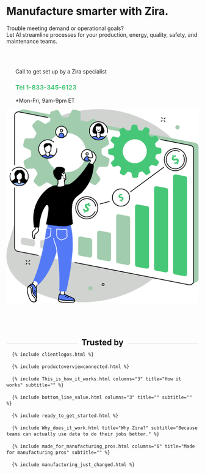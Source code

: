 <div class="uk-section">
  <div class="uk-container uk-container-medium">
    <div class="uk-child-width-1-2@m uk-grid-match uk-text-center uk-margin-medium-center uk-grid" data-uk-grid="" style="vertical-align: middle;">
      <div class="uk-first-column">
        <h1 class="uk-text-left@m">Manufacture smarter with Zira.</h1>
        <p class="uk-text-large uk-text-left@m">Trouble meeting demand or operational goals?<br>
            Let AI streamline processes for your production, energy, quality, safety, and maintenance teams.</p>
        <div class="uk-grid uk-child-width-1-2@s">
          <div>
            <a style="color:white" class="uk-button uk-button-primary uk-button-large uk-width-1-1 uk-margin-top" href="https://zira.us/contact">Get connected</a>
          </div>
          <div>
            <a style="color:white" class="uk-button uk-button-secondary uk-button-large uk-width-1-1 uk-margin-top" href="https://zira.us/docs/getting-started/introduction/">Learn more</a>
          </div>
        </div>
        <UL style="list-style-type:none;">
          <li class="uk-text-left@m">Call to get set up by a Zira specialist</li>
          <li class="uk-text-left@m"><h3 style="color:#46c777">Tel 1-833-345-6123</h3></li>
          <li class="uk-text-left@m">*Mon-Fri, 9am-9pm ET</li>
        </UL>
      </div>
      <div class="uk-text-center">
        <img src="/uploads/zira_frontpage_image.svg">
      </div>
    </div>
    <h2 style="text-align: center; width: 100%;
        border-bottom: 1px solid #dcdcdc;
        line-height: 0.1em;
        margin:100px 0 20px; "><span style="background:#fff;
        padding:0 10px; ">
        Trusted by</span>
    </h2>
  </div>
  
      {% include clientlogos.html %}
  
      {% include productoverviewconnected.html %}

      {% include This_is_how_it_works.html columns="3" title="How it works" subtitle="" %}

      {% include bottom_line_value.html columns="3" title="" subtitle=""  %}

      {% include ready_to_get_started.html %}

      {% include Why_does_it_work.html title="Why Zira?" subtitle="Because teams can actually use data to do their jobs better." %}
  
      {% include made_for_manufacturing_pros.html columns="6" title="Made for manufacturing pros" subtitle="" %}
  
      {% include manufacturing_just_changed.html %}

